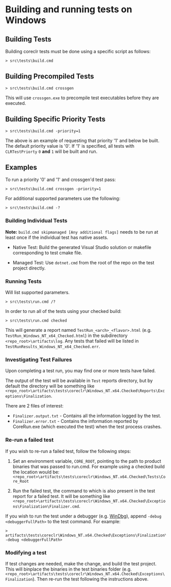 Building and running tests on Windows
=====================================

## Building Tests

Building coreclr tests must be done using a specific script as follows:

```
> src\tests\build.cmd
```

## Building Precompiled Tests

```
> src\tests\build.cmd crossgen
```

This will use `crossgen.exe` to precompile test executables before they are executed.

## Building Specific Priority Tests

```
> src\tests\build.cmd -priority=1
```

The above is an example of requesting that priority '1' and below be built. The default priority value is '0'. If '1' is specified, all tests with `CLRTestPriorty` `0` **and** `1` will be built and run.

## Examples

To run a priority '0' and '1' and crossgen'd test pass:

```
> src\tests\build.cmd crossgen -priority=1
```

For additional supported parameters use the following:

```
> src\tests\build.cmd -?
```

### Building Individual Tests

**Note:** `build.cmd skipmanaged [Any additional flags]` needs to be run at least once if the individual test has native assets.

* Native Test: Build the generated Visual Studio solution or makefile corresponding to test cmake file.

* Managed Test: Use `dotnet.cmd` from the root of the repo on the test project directly.

### Running Tests

Will list supported parameters.

```
> src\tests\run.cmd /?
```

In order to run all of the tests using your checked build:

```
> src\tests\run.cmd checked
```

This will generate a report named `TestRun_<arch>_<flavor>.html` (e.g. `TestRun_Windows_NT_x64_Checked.html`) in the subdirectory `<repo_root>\artifacts\log`. Any tests that failed will be listed in `TestRunResults_Windows_NT_x64_Checked.err`.

### Investigating Test Failures

Upon completing a test run, you may find one or more tests have failed.

The output of the test will be available in `Test` reports directory, but by default the directory will be something like `<repo_root>\artifacts\tests\coreclr\Windows_NT.x64.Checked\Reports\Exceptions\Finalization`.

There are 2 files of interest:

- `Finalizer.output.txt` - Contains all the information logged by the test.
- `Finalizer.error.txt` - Contains the information reported by CoreRun.exe (which executed the test) when the test process crashes.

### Re-run a failed test

If you wish to re-run a failed test, follow the following steps:

1) Set an environment variable, `CORE_ROOT`, pointing to the path to product binaries that was passed to run.cmd.
For example using a checked build the location would be: `<repo_root>\artifacts\tests\coreclr\Windows_NT.x64.Checked\Tests\Core_Root`

2) Run the failed test, the command to which is also present in the test report for a failed test. It will be something like `<repo_root>\artifacts\tests\coreclr\Windows_NT.x64.Checked\Exceptions\Finalization\Finalizer.cmd`.

If you wish to run the test under a debugger (e.g. [WinDbg](http://msdn.microsoft.com/library/windows/hardware/ff551063(v=vs.85).aspx)), append `-debug <debuggerFullPath>` to the test command. For example:

```
> artifacts\tests\coreclr\Windows_NT.x64.Checked\Exceptions\Finalization\Finalizer.cmd -debug <debuggerFullPath>
```

### Modifying a test

If test changes are needed, make the change, and build the test project. This will binplace the binaries in the test binaries folder (e.g. `<repo_root>\artifacts\tests\coreclr\Windows_NT.x64.Checked\Exceptions\Finalization`). Then re-run the test following the instructions above.
